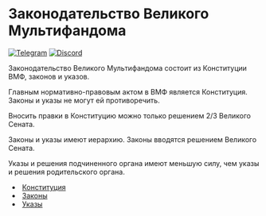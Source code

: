 # Законодательство Великого Мультифандома
[![Telegram](https://telegram.org/favicon.ico)](https://t.me/GreatMultifandom)
[![Discord](http://dka575ofm4ao0.cloudfront.net/pages-favicon_logos/original/15011/KDB2yL0DSIusVBM50jZw)](https://discord.gg/FmyjNCs)

Законодательство Великого Мультифандома состоит из Конституции ВМФ, законов и указов.

Главным нормативно-правовым актом в ВМФ является Конституция. Законы и указы не могут ей противоречить.

Вносить правки в Конституцию можно только решением 2/3 Великого Сената.

Законы и указы имеют иерархию. Законы вводятся решением Великого Сената.

Указы и решения подчиненного органа имеют меньшую силу, чем указы и решения родительского органа.

- ![]() [Конституция](Конституция)
- ![]() [Законы](Законы)
- ![]() [Указы](Указы)
